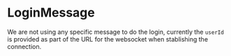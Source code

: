# LoginMessage

We are not using any specific message to do the login, currently the `userId` is provided as part of the URL for the websocket when stablishing the connection.